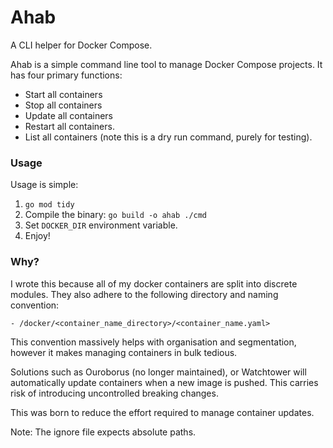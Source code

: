 # Ahab
A CLI helper for Docker Compose. 

Ahab is a simple command line tool to manage Docker Compose projects. It has four primary functions:

- Start all containers
- Stop all containers
- Update all containers
- Restart all containers.
- List all containers (note this is a dry run command, purely for testing).

### Usage

Usage is simple:

1. `go mod tidy`
2. Compile the binary: `go build -o ahab ./cmd`
3. Set `DOCKER_DIR` environment variable.
4. Enjoy!

### Why?

I wrote this because all of my docker containers are split into discrete modules. They also adhere to the following directory and naming convention:

```
- /docker/<container_name_directory>/<container_name.yaml>
```

This convention massively helps with organisation and segmentation, however it makes managing containers in bulk tedious.

Solutions such as Ouroborus (no longer maintained), or Watchtower will automatically update containers when a new image is pushed. This carries risk of introducing uncontrolled breaking changes. 

This was born to reduce the effort required to manage container updates.

Note: The ignore file expects absolute paths.
